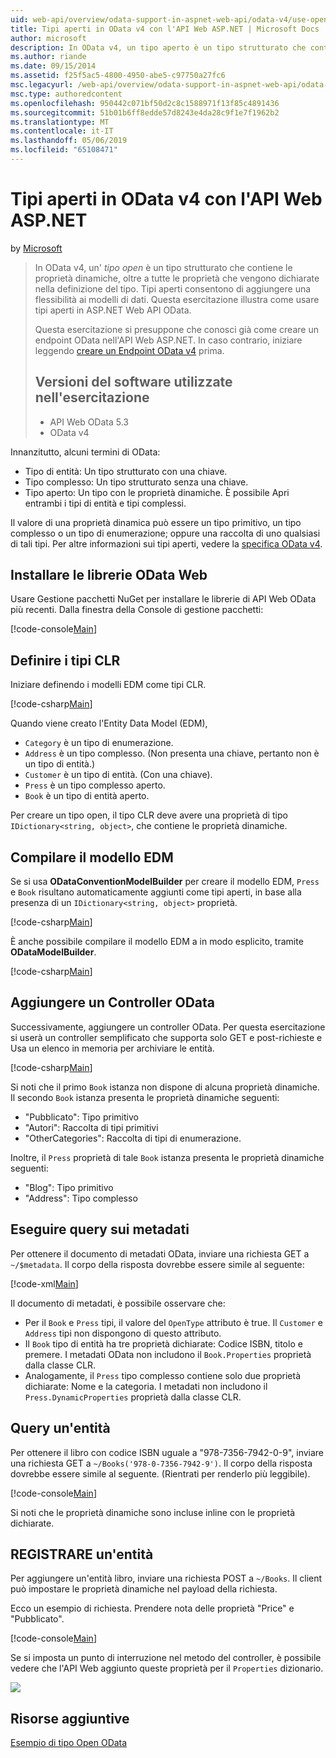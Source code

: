 ```yaml
---
uid: web-api/overview/odata-support-in-aspnet-web-api/odata-v4/use-open-types-in-odata-v4
title: Tipi aperti in OData v4 con l'API Web ASP.NET | Microsoft Docs
author: microsoft
description: In OData v4, un tipo aperto è un tipo strutturato che contiene le proprietà dinamiche, oltre a tutte le proprietà che vengono dichiarate nella definizione del tipo. Apri...
ms.author: riande
ms.date: 09/15/2014
ms.assetid: f25f5ac5-4800-4950-abe5-c97750a27fc6
msc.legacyurl: /web-api/overview/odata-support-in-aspnet-web-api/odata-v4/use-open-types-in-odata-v4
msc.type: authoredcontent
ms.openlocfilehash: 950442c071bf50d2c8c1588971f13f85c4891436
ms.sourcegitcommit: 51b01b6ff8edde57d8243e4da28c9f1e7f1962b2
ms.translationtype: MT
ms.contentlocale: it-IT
ms.lasthandoff: 05/06/2019
ms.locfileid: "65108471"
---
```

# <a name="open-types-in-odata-v4-with-aspnet-web-api"></a>Tipi aperti in OData v4 con l'API Web ASP.NET

by [Microsoft](https://github.com/microsoft)

> In OData v4, un' *tipo open* è un tipo strutturato che contiene le proprietà dinamiche, oltre a tutte le proprietà che vengono dichiarate nella definizione del tipo. Tipi aperti consentono di aggiungere una flessibilità ai modelli di dati. Questa esercitazione illustra come usare tipi aperti in ASP.NET Web API OData.
> 
> Questa esercitazione si presuppone che conosci già come creare un endpoint OData nell'API Web ASP.NET. In caso contrario, iniziare leggendo [creare un Endpoint OData v4](create-an-odata-v4-endpoint.md) prima.
> 
> ## <a name="software-versions-used-in-the-tutorial"></a>Versioni del software utilizzate nell'esercitazione
> 
> 
> - API Web OData 5.3
> - OData v4

Innanzitutto, alcuni termini di OData:

- Tipo di entità: Un tipo strutturato con una chiave.
- Tipo complesso: Un tipo strutturato senza una chiave.
- Tipo aperto: Un tipo con le proprietà dinamiche. È possibile Apri entrambi i tipi di entità e tipi complessi.

Il valore di una proprietà dinamica può essere un tipo primitivo, un tipo complesso o un tipo di enumerazione; oppure una raccolta di uno qualsiasi di tali tipi. Per altre informazioni sui tipi aperti, vedere la [specifica OData v4](http://www.odata.org/documentation/odata-version-4-0/).

## <a name="install-the-web-odata-libraries"></a>Installare le librerie OData Web

Usare Gestione pacchetti NuGet per installare le librerie di API Web OData più recenti. Dalla finestra della Console di gestione pacchetti:

[!code-console[Main](use-open-types-in-odata-v4/samples/sample1.cmd)]

## <a name="define-the-clr-types"></a>Definire i tipi CLR

Iniziare definendo i modelli EDM come tipi CLR.

[!code-csharp[Main](use-open-types-in-odata-v4/samples/sample2.cs)]

Quando viene creato l'Entity Data Model (EDM),

- `Category` è un tipo di enumerazione.
- `Address` è un tipo complesso. (Non presenta una chiave, pertanto non è un tipo di entità.)
- `Customer` è un tipo di entità. (Con una chiave).
- `Press` è un tipo complesso aperto.
- `Book` è un tipo di entità aperto.

Per creare un tipo open, il tipo CLR deve avere una proprietà di tipo `IDictionary<string, object>`, che contiene le proprietà dinamiche.

## <a name="build-the-edm-model"></a>Compilare il modello EDM

Se si usa **ODataConventionModelBuilder** per creare il modello EDM, `Press` e `Book` risultano automaticamente aggiunti come tipi aperti, in base alla presenza di un `IDictionary<string, object>` proprietà.

[!code-csharp[Main](use-open-types-in-odata-v4/samples/sample3.cs)]

È anche possibile compilare il modello EDM a in modo esplicito, tramite **ODataModelBuilder**.

[!code-csharp[Main](use-open-types-in-odata-v4/samples/sample4.cs)]

## <a name="add-an-odata-controller"></a>Aggiungere un Controller OData

Successivamente, aggiungere un controller OData. Per questa esercitazione si userà un controller semplificato che supporta solo GET e post-richieste e Usa un elenco in memoria per archiviare le entità.

[!code-csharp[Main](use-open-types-in-odata-v4/samples/sample5.cs)]

Si noti che il primo `Book` istanza non dispone di alcuna proprietà dinamiche. Il secondo `Book` istanza presenta le proprietà dinamiche seguenti:

- "Pubblicato": Tipo primitivo
- "Autori": Raccolta di tipi primitivi
- "OtherCategories": Raccolta di tipi di enumerazione.

Inoltre, il `Press` proprietà di tale `Book` istanza presenta le proprietà dinamiche seguenti:

- "Blog": Tipo primitivo
- "Address": Tipo complesso

## <a name="query-the-metadata"></a>Eseguire query sui metadati

Per ottenere il documento di metadati OData, inviare una richiesta GET a `~/$metadata`. Il corpo della risposta dovrebbe essere simile al seguente:

[!code-xml[Main](use-open-types-in-odata-v4/samples/sample6.xml?highlight=5,21)]

Il documento di metadati, è possibile osservare che:

- Per il `Book` e `Press` tipi, il valore del `OpenType` attributo è true. Il `Customer` e `Address` tipi non dispongono di questo attributo.
- Il `Book` tipo di entità ha tre proprietà dichiarate: Codice ISBN, titolo e premere. I metadati OData non includono il `Book.Properties` proprietà dalla classe CLR.
- Analogamente, il `Press` tipo complesso contiene solo due proprietà dichiarate: Nome e la categoria. I metadati non includono il `Press.DynamicProperties` proprietà dalla classe CLR.

## <a name="query-an-entity"></a>Query un'entità

Per ottenere il libro con codice ISBN uguale a "978-7356-7942-0-9", inviare una richiesta GET a `~/Books('978-0-7356-7942-9')`. Il corpo della risposta dovrebbe essere simile al seguente. (Rientrati per renderlo più leggibile).

[!code-console[Main](use-open-types-in-odata-v4/samples/sample7.cmd?highlight=8-13,15-23)]

Si noti che le proprietà dinamiche sono incluse inline con le proprietà dichiarate.

## <a name="post-an-entity"></a>REGISTRARE un'entità

Per aggiungere un'entità libro, inviare una richiesta POST a `~/Books`. Il client può impostare le proprietà dinamiche nel payload della richiesta.

Ecco un esempio di richiesta. Prendere nota delle proprietà "Price" e "Pubblicato".

[!code-console[Main](use-open-types-in-odata-v4/samples/sample8.cmd?highlight=10)]

Se si imposta un punto di interruzione nel metodo del controller, è possibile vedere che l'API Web aggiunto queste proprietà per il `Properties` dizionario.

![](use-open-types-in-odata-v4/_static/image1.png)

## <a name="additional-resources"></a>Risorse aggiuntive

[Esempio di tipo Open OData](http://aspnet.codeplex.com/sourcecontrol/latest#Samples/WebApi/OData/v4/ODataOpenTypeSample/ReadMe.txt)
